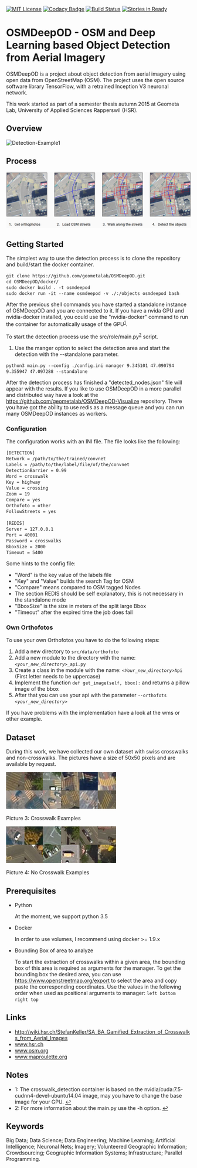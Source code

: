 [![MIT License](https://img.shields.io/badge/license-MIT-blue.svg)](LICENSE)
[![Codacy Badge](https://api.codacy.com/project/badge/grade/6d2ec33de73d4f929dfab6c0f186f1d7)](https://www.codacy.com/app/marcelhuberfoo/OSM-Crosswalk-Detection)
[![Build Status](https://travis-ci.org/geometalab/OSMDeepOD.svg?branch=master)](https://travis-ci.org/geometalab/OSMDeepOD)
[![Stories in Ready](https://badge.waffle.io/geometalab/OSM-Crosswalk-Detection.svg?label=ready&title=Ready)](http://waffle.io/geometalab/OSM-Crosswalk-Detection)


#  OSMDeepOD - OSM and Deep Learning based Object Detection from Aerial Imagery 

OSMDeepOD is a project about object detection from aerial imagery using open data from OpenStreetMap (OSM).
The project uses the open source software library TensorFlow, with a retrained Inception V3 neuronal network.

This work started as part of a semester thesis autumn 2015 at Geometa Lab, University of Applied Sciences Rapperswil (HSR).

## Overview
![Detection-Example1](imgs/big_picture.png)

## Process
![Detection-Example1](imgs/process.png)

## Getting Started
The simplest way to use the detection process is to clone the repository and build/start the docker container.

```
git clone https://github.com/geometalab/OSMDeepOD.git
cd OSMDeepOD/docker/
sudo docker build . -t osmdeepod
sudo docker run -it --name osmdeepod -v ./:/objects osmdeepod bash
```

After the previous shell commands you have started a standalone instance of OSMDeepOD and you are connected to it.
If you have a nvida GPU and nvidia-docker installed, you could use the "nvidia-docker" command to run the container for automatically usage of the GPU<sup id="a1">[1](#GPU)</sup>.

To start the detection process use the src/role/main.py<sup id="a2">[2](#main)</sup> script.

1. Use the manger option to select the detection area and start the detection with the --standalone parameter.
```
python3 main.py --config ./config.ini manager 9.345101 47.090794 9.355947 47.097288 --standalone
```

After the detection process has finished a "detected_nodes.json" file will appear with the results.
If you like to use OSMDeepOD in a more parallel and distributed way have a look at the https://github.com/geometalab/OSMDeepOD-Visualize repository.
There you have got the ability to use redis as a message queue and you can run many OSMDeepOD instances as workers.

### Configuration
The configuration works with an INI file.
The file looks like the following:
```
[DETECTION]
Network = /path/to/the/trained/convnet
Labels = /path/to/the/label/file/of/the/convnet
DetectionBarrier = 0.99
Word = crosswalk
Key = highway
Value = crossing
Zoom = 19
Compare = yes
Orthofoto = other
FollowStreets = yes

[REDIS]
Server = 127.0.0.1
Port = 40001
Password = crosswalks
BboxSize = 2000
Timeout = 5400
```

Some hints to the config file:
 - "Word" is the key value of the labels file
 - "Key" and "Value" builds the search Tag for OSM
 - "Compare" means compared to OSM tagged Nodes
 - The section REDIS should be self explanatory, this is not necessary in the standalone mode
 - "BboxSize" is the size in meters of the split large Bbox
 - "Timeout" after the expired time the job does fail


### Own Orthofotos
To use your own Orthofotos you have to do the following steps:

1. Add a new directory to `src/data/orthofoto`
2. Add a new module to the directory with the name: <code><var>&lt;your_new_directory></var>_api.py</code>
3. Create a class in the module with the name: <code><var>&lt;Your_new_directory></var>Api</code> (First letter needs to be uppercase)
4. Implement the function `def get_image(self, bbox):` and returns a pillow image of the bbox
5. After that you can use your api with the parameter <code>--orthofots <var>&lt;your_new_directory></var></code>

If you have problems with the implementation have a look at the wms or other example.


## Dataset
During this work, we have collected our own dataset with swiss crosswalks and non-crosswalks. The pictures have a size of 50x50 pixels and are available by request.

![Crosswalk Examples](imgs/Zebrastreifen_examples.png)

Picture 3: Crosswalk Examples

![No-Crosswalk Examples](imgs/No_Zebrastreifen_examples.png)

Picture 4: No Crosswalk Examples



## Prerequisites

- Python

  At the moment, we support python 3.5

- Docker

  In order to use volumes, I recommend using docker >= 1.9.x

- Bounding Box of area to analyze

  To start the extraction of crosswalks within a given area, the bounding box of this area is required as arguments for the manager. To get the bounding box the desired area, you can use https://www.openstreetmap.org/export to select the area and copy paste the corresponding coordinates. Use the values in the following order when used as positional arguments to manager: `left bottom right top`




## Links
- http://wiki.hsr.ch/StefanKeller/SA_BA_Gamified_Extraction_of_Crosswalks_from_Aerial_Images
- www.hsr.ch
- www.osm.org
- www.maproulette.org


## Notes
 - <a name="GPU">1</a>: The crosswalk_detection container is based on the nvidia/cuda:7.5-cudnn4-devel-ubuntu14.04 image, may you have to change the base image for your GPU. [↩](#a1)
 - <a name="main">2</a>: For more information about the main.py use the -h option. [↩](#a2)

## Keywords
Big Data; Data Science; Data Engineering; Machine Learning; Artificial Intelligence; Neuronal Nets; Imagery; Volunteered Geographic Information; Crowdsourcing; Geographic Information Systems; Infrastructure; Parallel Programming.
